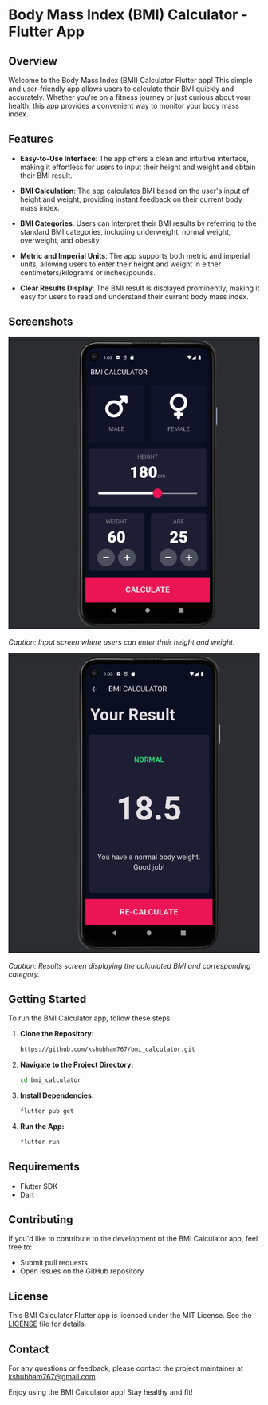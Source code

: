# Body Mass Index (BMI) Calculator - Flutter App

## Overview

Welcome to the Body Mass Index (BMI) Calculator Flutter app! This simple and user-friendly app allows users to calculate their BMI quickly and accurately. Whether you're on a fitness journey or just curious about your health, this app provides a convenient way to monitor your body mass index.

## Features

- **Easy-to-Use Interface**: The app offers a clean and intuitive interface, making it effortless for users to input their height and weight and obtain their BMI result.

- **BMI Calculation**: The app calculates BMI based on the user's input of height and weight, providing instant feedback on their current body mass index.

- **BMI Categories**: Users can interpret their BMI results by referring to the standard BMI categories, including underweight, normal weight, overweight, and obesity.

- **Metric and Imperial Units**: The app supports both metric and imperial units, allowing users to enter their height and weight in either centimeters/kilograms or inches/pounds.

- **Clear Results Display**: The BMI result is displayed prominently, making it easy for users to read and understand their current body mass index.

## Screenshots

![Screenshot 1](screenshots/Screenshot2.png)

*Caption: Input screen where users can enter their height and weight.*

![Screenshot 2](screenshots/Screenshot1.png)

*Caption: Results screen displaying the calculated BMI and corresponding category.*

## Getting Started

To run the BMI Calculator app, follow these steps:

1. **Clone the Repository:**
   ```bash
   https://github.com/kshubham767/bmi_calculator.git

2. **Navigate to the Project Directory:**
    ```bash
   cd bmi_calculator
3. **Install Dependencies:**
   ```bash
   flutter pub get
4. **Run the App:**
   ```bash
   flutter run

## Requirements

- Flutter SDK
- Dart

## Contributing

If you'd like to contribute to the development of the BMI Calculator app, feel free to:

- Submit pull requests
- Open issues on the GitHub repository

## License

This BMI Calculator Flutter app is licensed under the MIT License. See the [LICENSE](https://opensource.org/licenses/MIT) file for details.

## Contact
For any questions or feedback, please contact the project maintainer at kshubham767@gmail.com.

Enjoy using the BMI Calculator app! Stay healthy and fit!
